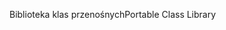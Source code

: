 <span data-ttu-id="8bf22-101">Biblioteka klas przenośnych</span><span class="sxs-lookup"><span data-stu-id="8bf22-101">Portable Class Library</span></span>
